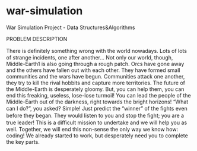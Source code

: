 # war-simulation
War Simulation Project - Data Structures&Algorithms

PROBLEM DESCRIPTION

There is deﬁnitely something wrong with the world nowadays. Lots of lots of strange incidents, one after another... Not only our world, though, Middle-Earth1 is also going through a rough patch.
Orcs have gone away and the others have fallen out with each other. They have formed small communities and the wars have begun. Communities attack one another, they try to kill the rival hobbits and capture more territories. The future of the Middle-Earth is desperately gloomy. But, you can help them, you can end this freaking, useless, lose-lose turmoil! You can lead the people of the Middle-Earth out of the darkness, right towards the bright horizons!
“What can I do?”, you asked? Simple! Just predict the “winner” of the ﬁghts even before they began. They would listen to you and stop the ﬁght; you are a true leader!
This is a diﬃcult mission to undertake and we will help you as well. Together, we will end this non-sense the only way we know how: coding! We already started to work, but desperately need you to complete the key parts.
